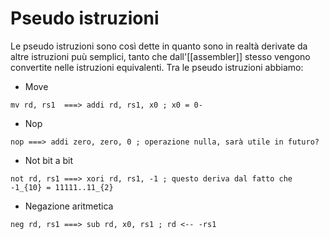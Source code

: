 # Pseudo istruzioni
Le pseudo istruzioni sono così dette in quanto sono in realtà derivate da altre istruzioni puù semplici, tanto che dall'[[assembler]] stesso vengono convertite nelle istruzioni equivalenti.
Tra le pseudo istruzioni abbiamo:

- Move
```armasm
mv rd, rs1  ===> addi rd, rs1, x0 ; x0 = 0-
```
- Nop
```armasm
nop ===> addi zero, zero, 0 ; operazione nulla, sarà utile in futuro?
```
- Not bit a bit
```armasm
not rd, rs1 ===> xori rd, rs1, -1 ; questo deriva dal fatto che -1_{10} = 11111..11_{2}
```
- Negazione aritmetica
```armasm
neg rd, rs1 ===> sub rd, x0, rs1 ; rd <-- -rs1
```
